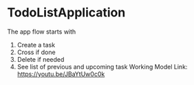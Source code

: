 # TodoListApplication
The app flow starts with
1. Create a task
2. Cross if done
3. Delete if needed
4. See list of previous and upcoming task
Working Model Link: https://youtu.be/JBaYtUw0c0k
